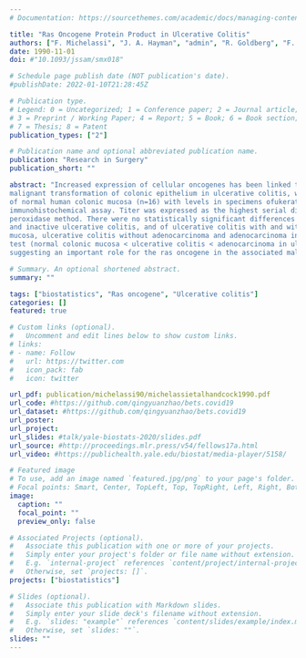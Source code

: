 ```yaml
---
# Documentation: https://sourcethemes.com/academic/docs/managing-content/

title: "Ras Oncogene Protein Product in Ulcerative Colitis"
authors: ["F. Michelassi", "J. A. Hayman", "admin", "R. Goldberg", "F. Erroi", "B. A. Lashner", "S. B. Hanauer"]
date: 1990-11-01
doi: #"10.1093/jssam/smx018"

# Schedule page publish date (NOT publication's date).
#publishDate: 2022-01-10T21:28:45Z

# Publication type.
# Legend: 0 = Uncategorized; 1 = Conference paper; 2 = Journal article;
# 3 = Preprint / Working Paper; 4 = Report; 5 = Book; 6 = Book section;
# 7 = Thesis; 8 = Patent
publication_types: ["2"]

# Publication name and optional abbreviated publication name.
publication: "Research in Surgery"
publication_short: ""

abstract: "Increased expression of cellular oncogenes has been linked to malignant-transformation. To investigate the role of oncogenes in the
malignant transformation of colonic epithelium in ulcerative colitis, we compared the levels of ras oncogene protein product (p2l) in specimens
of normal human colonic mucosa (n=16) with levels in specimens ofukerative colitis with inactive (n=11) and active disease (n=11), low- (n=17) and high-grade dysplasia (n=9) and adenocarcinoma (n=13). p21 content was measured using the RAP-S monoclonal antibody in a semi-quantitative
immunohistochemical assay. Titer was expressed as the highest serial dilution of antibody giving definite staining with the avidin-biotin
peroxidase method. There were no statistically significant differences between ras p21-levels of low-grade and high-grade dysplasia, of active
and inactive ulcerative colitis, and of ulcerative colitis with and without dysplasia. Differences in p21 titer values between normal colonic
mucosa, ulcerative colitis without adenocarcinoma and adenocarcinoma in ulcerative colitis were statistically significant using Fisher's exact
test (normal colonic mucosa < ulcerative colitis < adenocarcinoma in ulcerative colitis; all p < 0.05). We conclude that p21 levels in ulcerative colitis are higher than in normal colonic mucosa and that they further increase in adenocarcinoma complicating ulcerative colitis - thus
suggesting an important role for the ras oncogene in the associated malignant transformation."

# Summary. An optional shortened abstract.
summary: ""

tags: ["biostatistics", "Ras oncogene", "Ulcerative colitis"]
categories: []
featured: true

# Custom links (optional).
#   Uncomment and edit lines below to show custom links.
# links:
# - name: Follow
#   url: https://twitter.com
#   icon_pack: fab
#   icon: twitter

url_pdf: publication/michelassi90/michelassietalhandcock1990.pdf
url_code: #https://github.com/qingyuanzhao/bets.covid19
url_dataset: #https://github.com/qingyuanzhao/bets.covid19
url_poster:
url_project:
url_slides: #talk/yale-biostats-2020/slides.pdf
url_source: #http://proceedings.mlr.press/v54/fellows17a.html
url_video: #https://publichealth.yale.edu/biostat/media-player/5158/

# Featured image
# To use, add an image named `featured.jpg/png` to your page's folder.
# Focal points: Smart, Center, TopLeft, Top, TopRight, Left, Right, BottomLeft, Bottom, BottomRight.
image:
  caption: ""
  focal_point: ""
  preview_only: false

# Associated Projects (optional).
#   Associate this publication with one or more of your projects.
#   Simply enter your project's folder or file name without extension.
#   E.g. `internal-project` references `content/project/internal-project/index.md`.
#   Otherwise, set `projects: []`.
projects: ["biostatistics"]

# Slides (optional).
#   Associate this publication with Markdown slides.
#   Simply enter your slide deck's filename without extension.
#   E.g. `slides: "example"` references `content/slides/example/index.md`.
#   Otherwise, set `slides: ""`.
slides: ""
---
```

